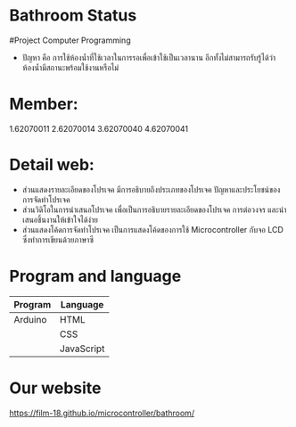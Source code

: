 # Bathroom Status
#Project Computer Programming
- ปัญหา คือ การใช้ห้องน้ำที่ใช้เวลาในการรอเพื่อเข้าใช้เป็นเวลานาน อีกทั้งไม่สามารถรับรู้ได้ว่าห้องน้ำมีสถานะพร้อมใช้งานหรือไม่

# Member:
1.62070011
 2.62070014
 3.62070040
 4.62070041

# Detail web:
-   ส่วนแสดงรายละเอียดของโปรเจค มีการอธิบายถึงประเภทของโปรเจค ปัญหาและประโยชน์ของการจัดทำโปรเจค
-  ส่วนวิดิโอในการนำเสนอโปรเจค เพื่อเป็นการอธิบายรายละเอียดของโปรเจค การต่อวงจร และนำเสนอชิ้นงานให้เข้าใจได้ง่าย
-  ส่วนแสดงโค้ดการจัดทำโปรเจค เป็นการแสดงโค้ดของการใช้ Microcontroller กับจอ LCD ซึ่งทำการเขียนด้วยภาษาซี
 

 # Program and language
 | Program        | Language       |
 | ---------------|----------------|
 | Arduino       | HTML           |
 |                | CSS            |
 |                | JavaScript     |


# Our website 
https://film-18.github.io/microcontroller/bathroom/

